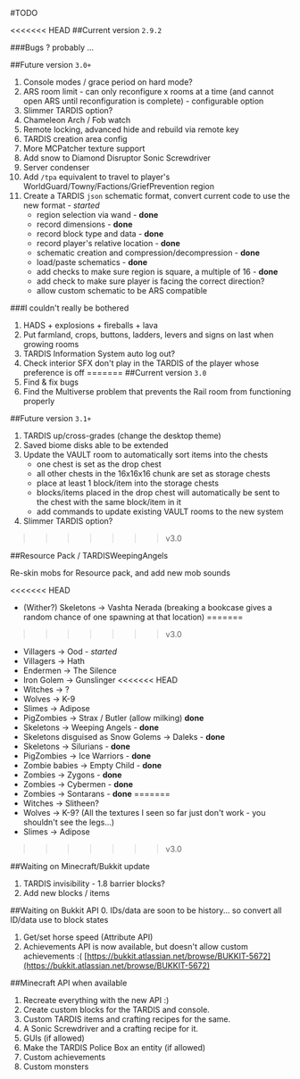 #TODO

<<<<<<< HEAD
##Current version `2.9.2`

###Bugs
? probably ...

##Future version `3.0+`
1. Console modes / grace period on hard mode?
2. ARS room limit - can only reconfigure x rooms at a time (and cannot open ARS until reconfiguration is complete) - configurable option
3. Slimmer TARDIS option?
4. Chameleon Arch / Fob watch
5. Remote locking, advanced hide and rebuild via remote key
6. TARDIS creation area config
7. More MCPatcher texture support
8. Add snow to Diamond Disruptor Sonic Screwdriver
9. Server condenser
10. Add `/tpa` equivalent to travel to player's WorldGuard/Towny/Factions/GriefPrevention region
11. Create a TARDIS `json` schematic format, convert current code to use the new format - _started_
    * region selection via wand - __done__
    * record dimensions - __done__
    * record block type and data - __done__
    * record player's relative location - __done__
    * schematic creation and compression/decompression - __done__
    * load/paste schematics - __done__
    * add checks to make sure region is square, a multiple of 16 - __done__
    * add check to make sure player is facing the correct direction?
    * allow custom schematic to be ARS compatible

###I couldn't really be bothered
1. HADS + explosions + fireballs + lava
2. Put farmland, crops, buttons, ladders, levers and signs on last when growing rooms
3. TARDIS Information System auto log out?
4. Check interior SFX don't play in the TARDIS of the player whose preference is off
=======
##Current version `3.0`
1. Find & fix bugs
2. Find the Multiverse problem that prevents the Rail room from functioning properly

##Future version `3.1+`
1. TARDIS up/cross-grades (change the desktop theme)
2. Saved biome disks able to be extended
3. Update the VAULT room to automatically sort items into the chests
   * one chest is set as the drop chest
   * all other chests in the 16x16x16 chunk are set as storage chests
   * place at least 1 block/item into the storage chests
   * blocks/items placed in the drop chest will automatically be sent to the chest with the same block/item in it
   * add commands to update existing VAULT rooms to the new system
4. Slimmer TARDIS option?
>>>>>>> v3.0

##Resource Pack / TARDISWeepingAngels

Re-skin mobs for Resource pack, and add new mob sounds

<<<<<<< HEAD
* (Wither?) Skeletons -> Vashta Nerada (breaking a bookcase gives a random chance of one spawning at that location)
=======
>>>>>>> v3.0
* Villagers -> Ood - _started_
* Villagers -> Hath
* Endermen -> The Silence
* Iron Golem -> Gunslinger
<<<<<<< HEAD
* Witches -> ?
* Wolves -> K-9
* Slimes -> Adipose
* PigZombies -> Strax / Butler (allow milking) __done__
* Skeletons -> Weeping Angels - __done__
* Skeletons disguised as Snow Golems -> Daleks - __done__
* Skeletons -> Silurians - __done__
* PigZombies -> Ice Warriors - __done__
* Zombie babies -> Empty Child - __done__
* Zombies -> Zygons - __done__
* Zombies -> Cybermen - __done__
* Zombies -> Sontarans - __done__
=======
* Witches -> Slitheen?
* Wolves -> K-9? (All the textures I seen so far just don't work - you shouldn't see the legs...)
* Slimes -> Adipose
>>>>>>> v3.0

##Waiting on Minecraft/Bukkit update

1. TARDIS invisibility - 1.8 barrier blocks?
2. Add new blocks / items

##Waiting on Bukkit API
0. IDs/data are soon to be history... so convert all ID/data use to block states 
1. Get/set horse speed (Attribute API)
2. Achievements API is now available, but doesn't allow custom achievements :( [https://bukkit.atlassian.net/browse/BUKKIT-5672](https://bukkit.atlassian.net/browse/BUKKIT-5672)

##Minecraft API when available
1. Recreate everything with the new API :)
2. Create custom blocks for the TARDIS and console.
3. Custom TARDIS items and crafting recipes for the same.
4. A Sonic Screwdriver and a crafting recipe for it.
5. GUIs (if allowed)
6. Make the TARDIS Police Box an entity (if allowed)
7. Custom achievements
8. Custom monsters
